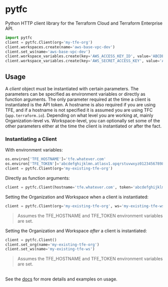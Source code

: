 # pytfc
Python HTTP client library for the Terraform Cloud and Terraform Enterprise API.

```python
import pytfc
client = pytfc.Client(org='my-tfe-org')
client.workspaces.create(name='aws-base-vpc-dev')
client.set_ws(name='aws-base-vpc-dev')
client.workspace_variables.create(key='AWS_ACCESS_KEY_ID', value='ABCDEFGHIJKLMNOPQRST', category='env', sensitive='true')
client.workspace_variables.create(key='AWS_SECRET_ACCESS_KEY', value='ABCDEFGHIJKLMNOPQRSTUVWXYZ0123456789ABCD', category='env', sensitive='true')
```

## Usage
A _client_ object must be instantiated with certain parameters. The parameters can be specified as environment variables or directly as function arguments. The only parameter required at the time a client is instantiated is the API token. A hostname is also required if you are using TFE, and if a hostname is not specified it is assumed you are using TFC (`app.terraform.io`). Depending on what level you are working at, mainly Organization-level vs. Workspace-level, you can optionally set some of the other parameters either at the time the client is instantiated or after the fact.

### Instantiating a Client
With environment variables:
```python
os.environ['TFE_HOSTNAME']='tfe.whatever.com'
os.environ['TFE_TOKEN']='abcdefghijklmn.atlasv1.opqrstuvwxyz012345678987654321abcdefghijklmnopqrstuvwxyz01234567890'
client = pytfc.Client(org='my-existing-tfe-org')
```

Directly as function arguments:
```python
client = pytfc.Client(hostname='tfe.whatever.com', token='abcdefghijklmn.atlasv1.opqrstuvwxyz012345678987654321abcdefghijklmnopqrstuvwxyz01234567890', org='my-existing-tfe-org')
```

Setting the Organization and Workspace when a client is instantiated:
```python
client = pytfc.Client(org='my-existing-tfe-org', ws='my-existing-tfe-ws')
```
> Assumes the TFE_HOSTNAME and TFE_TOKEN environment variables are set.

Setting the Organization and Workspace _after_ a client is instantiated:
```python
client = pytfc.Client()
client.set_org(name='my-existing-tfe-org')
client.set_ws(name='my-existing-tfe-ws')
```
> Assumes the TFE_HOSTNAME and TFE_TOKEN environment variables are set.

\
See the [docs](./docs/) for more details and examples on usage.

